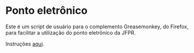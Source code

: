 Ponto eletrônico
================

Este é um script de usuário para o complemento Greasemonkey, do Firefox, para facilitar a utilização do ponto eletrônico da JFPR.

Instruções [aqui](http://nadameu.github.io/pontoeletronico).
